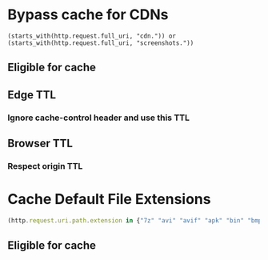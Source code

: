 # Bypass cache for CDNs
```
(starts_with(http.request.full_uri, "cdn.")) or (starts_with(http.request.full_uri, "screenshots."))
```

## Eligible for cache
## Edge TTL
### Ignore cache-control header and use this TTL
## Browser TTL
### Respect origin TTL


# Cache Default File Extensions
```js
(http.request.uri.path.extension in {"7z" "avi" "avif" "apk" "bin" "bmp" "bz2" "class" "css" "csv" "doc" "docx" "dmg" "ejs" "eot" "eps" "exe" "flac" "gif" "gz" "ico" "iso" "jar" "jpg" "jpeg" "js" "mid" "midi" "mkv" "mp3" "mp4" "ogg" "otf" "pdf" "pict" "pls" "png" "ppt" "pptx" "ps" "rar" "svg" "svgz" "swf" "tar" "tif" "tiff" "ttf" "webm" "webp" "woff" "woff2" "xls" "xlsx" "zip" "zst"})
```

## Eligible for cache